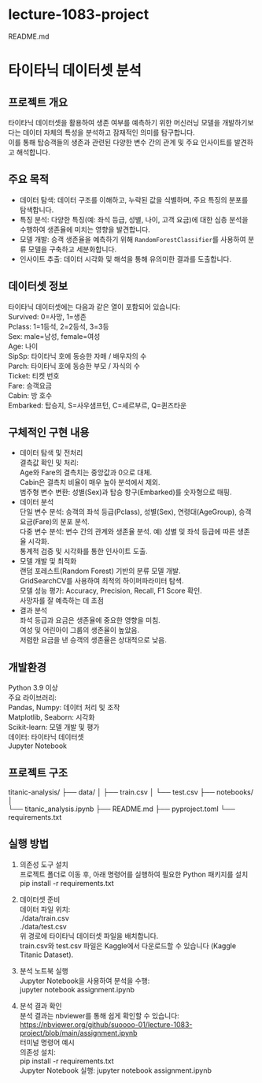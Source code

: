 # lecture-1083-project  
  
README.md  
  
# 타이타닉 데이터셋 분석  
  
## 프로젝트 개요  
  
타이타닉 데이터셋을 활용하여 생존 여부를 예측하기 위한 머신러닝 모델을 개발하기보다는 데이터 자체의 특성을 분석하고 잠재적인 의미를 탐구합니다.  
이를 통해 탑승객들의 생존과 관련된 다양한 변수 간의 관계 및 주요 인사이트를 발견하고 해석합니다.  
    
## 주요 목적  
  
- 데이터 탐색: 데이터 구조를 이해하고, 누락된 값을 식별하며, 주요 특징의 분포를 탐색합니다.  
- 특징 분석: 다양한 특징(예: 좌석 등급, 성별, 나이, 고객 요금)에 대한 심층 분석을 수행하여 생존율에 미치는 영향을 발견합니다.  
- 모델 개발: 승객 생존율을 예측하기 위해 `RandomForestClassifier`를 사용하여 분류 모델을 구축하고 세분화합니다.  
- 인사이트 추출: 데이터 시각화 및 해석을 통해 유의미한 결과를 도출합니다.  
  
## 데이터셋 정보  
  
타이타닉 데이터셋에는 다음과 같은 열이 포함되어 있습니다:  
Survived: 0=사망, 1=생존  
Pclass: 1=1등석, 2=2등석, 3=3등  
Sex: male=남성, female=여성  
Age: 나이  
SipSp: 타이타닉 호에 동승한 자매 / 배우자의 수  
Parch: 타이타닉 호에 동승한 부모 / 자식의 수  
Ticket: 티켓 번호  
Fare: 승객요금  
Cabin: 방 호수  
Embarked: 탑승지, S=사우샘프턴, C=셰르부르, Q=퀸즈타운  
  
## 구체적인 구현 내용  
- 데이터 탐색 및 전처리  
	결측값 확인 및 처리:  
    Age와 Fare의 결측치는 중앙값과 0으로 대체.  
    Cabin은 결측치 비율이 매우 높아 분석에서 제외.  
	범주형 변수 변환: 성별(Sex)과 탑승 항구(Embarked)를 숫자형으로 매핑.  
- 데이터 분석  
	단일 변수 분석: 승객의 좌석 등급(Pclass), 성별(Sex), 연령대(AgeGroup), 승객 요금(Fare)의 분포 분석.  
	다중 변수 분석: 변수 간의 관계와 생존율 분석. 예) 성별 및 좌석 등급에 따른 생존율 시각화.  
	통계적 검증 및 시각화를 통한 인사이트 도출.  
- 모델 개발 및 최적화  
	랜덤 포레스트(Random Forest) 기반의 분류 모델 개발.  
	GridSearchCV를 사용하여 최적의 하이퍼파라미터 탐색.  
	모델 성능 평가: Accuracy, Precision, Recall, F1 Score 확인.  
	사망자를 잘 예측하는 데 초점  
- 결과 분석  
	좌석 등급과 요금은 생존율에 중요한 영향을 미침.  
	여성 및 어린아이 그룹의 생존율이 높았음.  
	저렴한 요금을 낸 승객의 생존율은 상대적으로 낮음.  
  
## 개발환경  
Python 3.9 이상  
주요 라이브러리:  
Pandas, Numpy: 데이터 처리 및 조작  
Matplotlib, Seaborn: 시각화   
Scikit-learn: 모델 개발 및 평가  
데이터: 타이타닉 데이터셋  
Jupyter Notebook  
  
  
## 프로젝트 구조  
  
titanic-analysis/ ├── data/ │ ├── train.csv │ └── test.csv ├── notebooks/ │  
└── titanic_analysis.ipynb ├── README.md ├── pyproject.toml └── requirements.txt  
  
## 실행 방법  
  
   1. 의존성 도구 설치  
프로젝트 폴더로 이동 후, 아래 명령어를 실행하여 필요한 Python 패키지를 설치  
pip install -r requirements.txt  
  
   2. 데이터셋 준비  
데이터 파일 위치:  
./data/train.csv  
./data/test.csv  
위 경로에 타이타닉 데이터셋 파일을 배치합니다.  
train.csv와 test.csv 파일은 Kaggle에서 다운로드할 수 있습니다 (Kaggle Titanic Dataset).  
   3. 분석 노트북 실행  
Jupyter Notebook을 사용하여 분석을 수행:  
jupyter notebook assignment.ipynb  
   4. 분석 결과 확인  
분석 결과는 nbviewer를 통해 쉽게 확인할 수 있습니다:  
https://nbviewer.org/github/suoooo-01/lecture-1083-project/blob/main/assignment.ipynb  
터미널 명령어 예시  
의존성 설치:  
pip install -r requirements.txt  
Jupyter Notebook 실행: jupyter notebook assignment.ipynb  